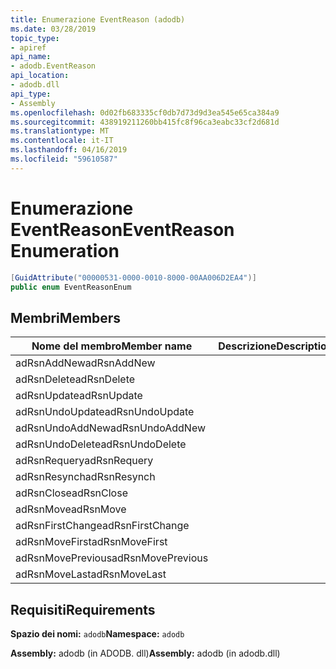 ```yaml
---
title: Enumerazione EventReason (adodb)
ms.date: 03/28/2019
topic_type:
- apiref
api_name:
- adodb.EventReason
api_location:
- adodb.dll
api_type:
- Assembly
ms.openlocfilehash: 0d02fb683335cf0db7d73d9d3ea545e65ca384a9
ms.sourcegitcommit: 438919211260bb415fc8f96ca3eabc33cf2d681d
ms.translationtype: MT
ms.contentlocale: it-IT
ms.lasthandoff: 04/16/2019
ms.locfileid: "59610587"
---
```

# <a name="eventreason-enumeration"></a><span data-ttu-id="68287-102">Enumerazione EventReason</span><span class="sxs-lookup"><span data-stu-id="68287-102">EventReason Enumeration</span></span>

```csharp
[GuidAttribute("00000531-0000-0010-8000-00AA006D2EA4")]
public enum EventReasonEnum
```

## <a name="members"></a><span data-ttu-id="68287-103">Membri</span><span class="sxs-lookup"><span data-stu-id="68287-103">Members</span></span>

| <span data-ttu-id="68287-104">Nome del membro</span><span class="sxs-lookup"><span data-stu-id="68287-104">Member name</span></span>  | <span data-ttu-id="68287-105">Descrizione</span><span class="sxs-lookup"><span data-stu-id="68287-105">Description</span></span>  |
|---|---|
|<span data-ttu-id="68287-106">adRsnAddNew</span><span class="sxs-lookup"><span data-stu-id="68287-106">adRsnAddNew</span></span>  |   |
|<span data-ttu-id="68287-107">adRsnDelete</span><span class="sxs-lookup"><span data-stu-id="68287-107">adRsnDelete</span></span>  |   |
|<span data-ttu-id="68287-108">adRsnUpdate</span><span class="sxs-lookup"><span data-stu-id="68287-108">adRsnUpdate</span></span>  |   |
|<span data-ttu-id="68287-109">adRsnUndoUpdate</span><span class="sxs-lookup"><span data-stu-id="68287-109">adRsnUndoUpdate</span></span>  |   |
|<span data-ttu-id="68287-110">adRsnUndoAddNew</span><span class="sxs-lookup"><span data-stu-id="68287-110">adRsnUndoAddNew</span></span>  |   |
|<span data-ttu-id="68287-111">adRsnUndoDelete</span><span class="sxs-lookup"><span data-stu-id="68287-111">adRsnUndoDelete</span></span>  |   |
|<span data-ttu-id="68287-112">adRsnRequery</span><span class="sxs-lookup"><span data-stu-id="68287-112">adRsnRequery</span></span>  |   |
|<span data-ttu-id="68287-113">adRsnResynch</span><span class="sxs-lookup"><span data-stu-id="68287-113">adRsnResynch</span></span>  |   |
| <span data-ttu-id="68287-114">adRsnClose</span><span class="sxs-lookup"><span data-stu-id="68287-114">adRsnClose</span></span>  |   |
| <span data-ttu-id="68287-115">adRsnMove</span><span class="sxs-lookup"><span data-stu-id="68287-115">adRsnMove</span></span>  |   |
| <span data-ttu-id="68287-116">adRsnFirstChange</span><span class="sxs-lookup"><span data-stu-id="68287-116">adRsnFirstChange</span></span>  |   |
| <span data-ttu-id="68287-117">adRsnMoveFirst</span><span class="sxs-lookup"><span data-stu-id="68287-117">adRsnMoveFirst</span></span>  |   |
| <span data-ttu-id="68287-118">adRsnMovePrevious</span><span class="sxs-lookup"><span data-stu-id="68287-118">adRsnMovePrevious</span></span>  |   |
| <span data-ttu-id="68287-119">adRsnMoveLast</span><span class="sxs-lookup"><span data-stu-id="68287-119">adRsnMoveLast</span></span>  |   |

## <a name="requirements"></a><span data-ttu-id="68287-120">Requisiti</span><span class="sxs-lookup"><span data-stu-id="68287-120">Requirements</span></span>

<span data-ttu-id="68287-121">**Spazio dei nomi:** `adodb`</span><span class="sxs-lookup"><span data-stu-id="68287-121">**Namespace:** `adodb`</span></span>

<span data-ttu-id="68287-122">**Assembly:** adodb (in ADODB. dll)</span><span class="sxs-lookup"><span data-stu-id="68287-122">**Assembly:** adodb (in adodb.dll)</span></span>
